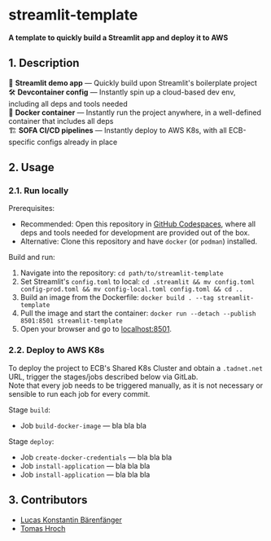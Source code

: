# streamlit-template

**A template to quickly build a Streamlit app and deploy it to AWS**

## 1. Description

🚀 **Streamlit demo app** — Quickly build upon Streamlit's boilerplate project<br>
🛠️ **Devcontainer config** — Instantly spin up a cloud-based dev env, including all deps and tools needed<br>
🐳 **Docker container** — Instantly run the project anywhere, in a well-defined container that includes all deps<br>
🏗️ **SOFA CI/CD pipelines** — Instantly deploy to AWS K8s, with all ECB-specific configs already in place

## 2. Usage

### 2.1. Run locally

Prerequisites:
- Recommended: Open this repository in [GitHub Codespaces](https://github.com/PRS-STD/codespace-sofa), where all deps and tools needed for development are provided out of the box.
- Alternative: Clone this repository and have `docker` (or `podman`) installed.

Build and run:
1. Navigate into the repository: `cd path/to/streamlit-template`
2. Set Streamlit's `config.toml` to local: `cd .streamlit && mv config.toml config-prod.toml && mv config-local.toml config.toml && cd ..`
3. Build an image from the Dockerfile: `docker build . --tag streamlit-template`
4. Pull the image and start the container: `docker run --detach --publish 8501:8501 streamlit-template`
5. Open your browser and go to [localhost:8501](localhost:8501).

### 2.2. Deploy to AWS K8s

To deploy the project to ECB's Shared K8s Cluster and obtain a `.tadnet.net` URL, trigger the stages/jobs described below via GitLab.<br>
Note that every job needs to be triggered manually, as it is not necessary or sensible to run each job for every commit.

Stage `build`:
- Job `build-docker-image` — bla bla bla

Stage `deploy`:
- Job `create-docker-credentials` — bla bla bla
- Job `install-application` — bla bla bla
- Job `install-application` — bla bla bla

## 3. Contributors

* [Lucas Konstantin Bärenfänger](mailto:lucas_konstantin.barenfanger.external@ecb.europa.eu)
* [Tomas Hroch](mailto:tomas.hroch@ecb.europa.eu)
